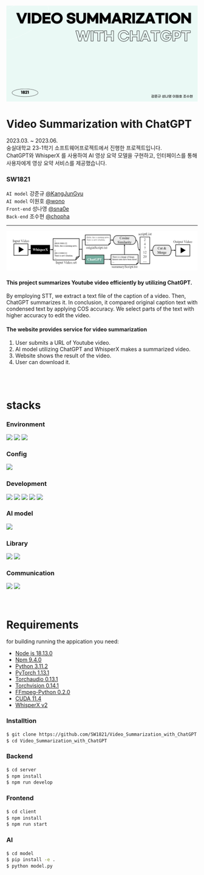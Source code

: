 <img src="https://github.com/SW1821/Video_Summarization_with_ChatGPT/blob/main/Documents/KakaoTalk_20230918_203839117.png"/>

# Video Summarization with ChatGPT
2023.03. ~ 2023.06. <br/>
숭실대학교 23-1학기 소프트웨어프로젝트에서 진행한 프로젝트입니다. </br>
ChatGPT와 WhisperX 를 사용하여 AI 영상 요약 모델을 구현하고, 인터페이스를 통해 사용자에게 영상 요약 서비스를 제공했습니다.

### SW1821

`AI model` 강준규 <a href="https://github.com/KangJunGyu">@KangJunGyu</a><br/>
`AI model` 이원호 <a href="https://github.com/wono">@wono</a><br/>
`Front-end` 성나영 <a href="https://github.com/sna0e">@sna0e</a><br/>
`Back-end` 조수현 <a href="https://github.com/chopha">@chopha</a><br/>

<hr/>
<img src="https://github.com/SW1821/Video_Summarization_with_ChatGPT/blob/main/Documents/KakaoTalk_20230918_203234710.png?raw=true"/>
<h4>This project summarizes Youtube video efficiently by utilizing ChatGPT.</h4>
By employing STT, we extract a text file of the caption of a video. Then, ChatGPT summarizes it. In conclusion, it compared original caption text with condensed text by applying COS accuracy. We select parts of the text with higher accuracy to edit the video.

<h4>The website provides service for video summarization</h4>
<ol>
    <li>User submits a URL of Youtube video.</li>
    <li>AI model utilizing ChatGPT and WhisperX makes a summarized video.</li>
    <li>Website shows the result of the video. </li>
    <li>User can download it.</li>
</ol>
<br/>
<br/>

# stacks
<h3>Environment</h3>
<span>
<img src="https://img.shields.io/badge/linux-fcc624?style=for-the-badge&logo=linux&logoColor=black"/>
<img src="https://img.shields.io/badge/visual studio code-007acc?style=for-the-badge&logo=visualstudiocode&logoColor=white"/>
<img src="https://img.shields.io/badge/github-181717?style=for-the-badge&logo=github&logoColor=white"/>
</span>


<h3>Config</h3>
<img src="https://img.shields.io/badge/npm-cb3837?style=for-the-badge&logo=npm&logoColor=white"/>

<h3>Development</h3>
<span>
<img src="https://img.shields.io/badge/python-3776ab?style=for-the-badge&logo=python&logoColor=white"/>
<img src="https://img.shields.io/badge/react-61DAFB?style=for-the-badge&logo=react&logoColor=black"/>
<img src="https://img.shields.io/badge/axios-5A29E4?style=for-the-badge&logo=axios&logoColor=white"/>
<img src="https://img.shields.io/badge/node.js-339933?style=for-the-badge&logo=node.js&logoColor=white"/>
<img src="https://img.shields.io/badge/express.js-000000?style=for-the-badge&logo=express&logoColor=ffffff"/>
</span>

<h3>AI model</h3>
<img src="https://img.shields.io/badge/openAI-412991?style=for-the-badge&logo=openAI&logoColor=white"/>

<h3>Library</h3>
<span>
<img src="https://img.shields.io/badge/ffmpeg-007808?style=for-the-badge&logo=ffmpeg&logoColor=white"/>
<img src="https://img.shields.io/badge/pypi-3375a9?style=for-the-badge&logo=pypi&logoColor=white"/>
</span>

<h3>Communication</h3>
<span>
<img src="https://img.shields.io/badge/notion-black?style=for-the-badge&logo=notion&logoColor=white"/>
<img src="https://img.shields.io/badge/discord-5865f2?style=for-the-badge&logo=discord&logoColor=white"/>
</span>

<br/>
<br/>
<br/>

# Requirements
for building running the appication you need:
- [Node js 18.13.0](#https://nodejs.org/ko) 
- [Npm 9.4.0](#https://www.npmjs.com/)
- [Python 3.11.2 ](#https://www.python.org/downloads/)
- [PyTorch 1.13.1](#https://pytorch.org/)
- [Torchaudio 0.13.1](#https://pytorch.org/)
- [Torchvision 0.14.1](#https://pytorch.org/)
- [FFmpeg-Python 0.2.0](#https://ffmpeg.org/)
- [CUDA 11.4](#https://developer.nvidia.com/cuda-toolkit)
- [WhisperX v2](#https://openai.com/)

### Installtion
```bash
$ git clone https://github.com/SW1821/Video_Summarization_with_ChatGPT.git
$ cd Video_Summarization_with_ChatGPT
```
### Backend
```bash
$ cd server
$ npm install
$ npm run develop
```

### Frontend
```bash
$ cd client
$ npm install
$ npm run start
```
### AI
```bash
$ cd model
$ pip install -e .
$ python model.py
```
